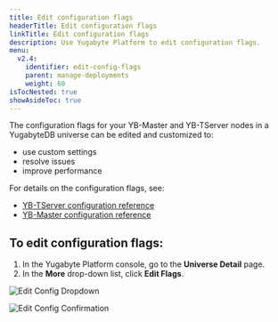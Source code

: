 ```yaml
---
title: Edit configuration flags
headerTitle: Edit configuration flags
linkTitle: Edit configuration flags
description: Use Yugabyte Platform to edit configuration flags.
menu:
  v2.4:
    identifier: edit-config-flags
    parent: manage-deployments
    weight: 60
isTocNested: true
showAsideToc: true
---
```


The configuration flags for your YB-Master and YB-TServer nodes in a YugabyteDB universe can be edited and customized to:

- use custom settings
- resolve issues
- improve performance

For details on the configuration flags, see:

- [YB-TServer configuration reference](../../../reference/configuration/yb-tserver/)
- [YB-Master configuration reference](../../../reference/configuration/yb-master/)

## To edit configuration flags:

1. In the Yugabyte Platform console, go to the **Universe Detail** page.
2. In the **More** drop-down list, click **Edit Flags**.

![Edit Config Dropdown](/images/ee/edit-config-1.png)

![Edit Config Confirmation](/images/ee/edit-config-2.png)

